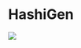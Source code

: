 # HashiGen
![](https://img.shields.io/badge/Dart-Flutter-blue.svg?style=for-the-badge&logo=flutter)
